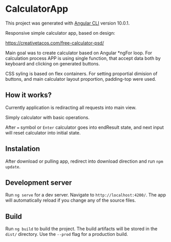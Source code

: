 # CalculatorApp

This project was generated with [Angular CLI](https://github.com/angular/angular-cli) version 10.0.1.

Responsive simple calculator app, based on design: 

https://creativetacos.com/free-calculator-psd/

Main goal was to create calculator based on Angular *ngFor loop. For calculation process APP is using single function, that accept data both by keyboard and clicking on generated buttons.

CSS syling is based on flex containers. For setting proportial dimision of buttons, and main calculator layout proportion, padding-top were used. 


## How it works?

Currently application is rediracting all requests into main view. 

Simply calculator with basic operations.

After `=` symbol or `Enter` calculator goes into endResult state, and next input will reset calculator into initial state.


## Instalation

After download or pulling app, redirect into download direction and run `npm update`.


## Development server

Run `ng serve` for a dev server. Navigate to `http://localhost:4200/`. The app will automatically reload if you change any of the source files.


## Build

Run `ng build` to build the project. The build artifacts will be stored in the `dist/` directory. Use the `--prod` flag for a production build.
